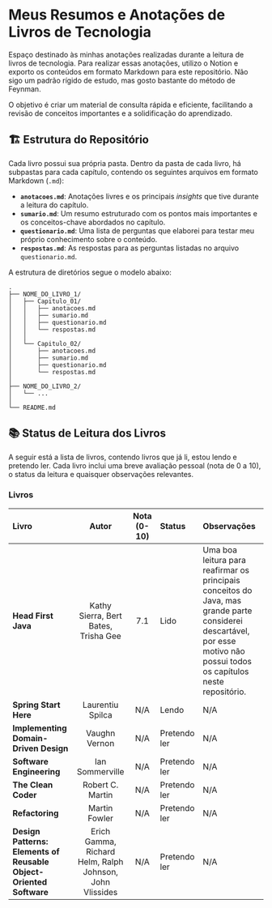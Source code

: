 # Meus Resumos e Anotações de Livros de Tecnologia

Espaço destinado às minhas anotações realizadas durante a leitura de livros de tecnologia. Para realizar essas anotações, utilizo o Notion e exporto os conteúdos em formato Markdown para este repositório. Não sigo um padrão rígido de estudo, mas gosto bastante do método de Feynman.

O objetivo é criar um material de consulta rápida e eficiente, facilitando a revisão de conceitos importantes e a solidificação do aprendizado.

## 🏗️ Estrutura do Repositório

Cada livro possui sua própria pasta. Dentro da pasta de cada livro, há subpastas para cada capítulo, contendo os seguintes arquivos em formato Markdown (`.md`):

  * **`anotacoes.md`**: Anotações livres e os principais *insights* que tive durante a leitura do capítulo.
  * **`sumario.md`**: Um resumo estruturado com os pontos mais importantes e os conceitos-chave abordados no capítulo.
  * **`questionario.md`**: Uma lista de perguntas que elaborei para testar meu próprio conhecimento sobre o conteúdo.
  * **`respostas.md`**: As respostas para as perguntas listadas no arquivo `questionario.md`.

A estrutura de diretórios segue o modelo abaixo:

```
.
├── NOME_DO_LIVRO_1/
│   ├── Capitulo_01/
│   │   ├── anotacoes.md
│   │   ├── sumario.md
│   │   ├── questionario.md
│   │   └── respostas.md
│   │
│   └── Capitulo_02/
│       ├── anotacoes.md
│       ├── sumario.md
│       ├── questionario.md
│       └── respostas.md
│
├── NOME_DO_LIVRO_2/
│   └── ...
│
└── README.md
```

## 📚 Status de Leitura dos Livros

A seguir está a lista de livros, contendo livros que já li, estou lendo e pretendo ler. Cada livro inclui uma breve avaliação pessoal (nota de 0 a 10), o status da leitura e quaisquer observações relevantes.

### Livros

| Livro | Autor | Nota (0-10) | Status | Observações |
| :--- | :---: | :---: | :--- | :--- |
| **Head First Java** | Kathy Sierra, Bert Bates, Trisha Gee | 7.1 | Lido | Uma boa leitura para reafirmar os principais conceitos do Java, mas grande parte considerei descartável, por esse motivo não possui todos os capítulos neste repositório. |
| **Spring Start Here** | Laurentiu Spilca | N/A | Lendo | N/A |
| **Implementing Domain-Driven Design** | Vaughn Vernon | N/A | Pretendo ler | N/A |
| **Software Engineering** | Ian Sommerville | N/A | Pretendo ler | N/A |
| **The Clean Coder** | Robert C. Martin | N/A | Pretendo ler | N/A |
| **Refactoring** | Martin Fowler | N/A | Pretendo ler | N/A |
| **Design Patterns: Elements of Reusable Object-Oriented Software** | Erich Gamma, Richard Helm, Ralph Johnson, John Vlissides | N/A | Pretendo ler | N/A |